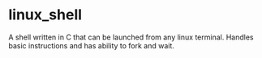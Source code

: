 linux_shell
===========

A shell written in C that can be launched from any linux terminal. Handles basic instructions and has ability to fork and wait. 

